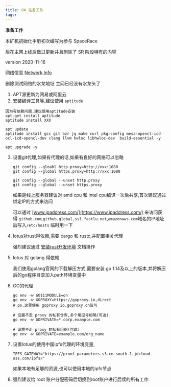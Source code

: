 ```yaml
---
title: 04_准备工作
tags: 
---
```


**准备工作**

本矿机初始化手册初次编写为参与 SpaceRace

后在主网上线后做过更新并且删除了 SR 阶段特有的内容

version 2020-11-16

网络信息 [Network Info](https://network.Filecoin.io)

删除测试网络的水龙地址 主网已经没有水龙头了

1. APT源更新为网易或阿里云
2. 安装编译工具等,建议使用 `aptitude`

```
因为有依赖问题,建议使用aptitude安装
apt-get install aptitude
aptitude install XXX

apt update
aptitude install gcc git bzr jq make curl pkg-config mesa-opencl-icd ocl-icd-opencl-dev clang llvm hwloc libhwloc-dev  build-essential -y

apt upgrade -y
```

3. 设置git代理,如果有代理的话,如果有良好的网络可以忽略
	
	```
	git config --gloabl http.proxy=http://xxx:1080
	git config --global https.proxy=http://xxx:1080
	
	git config --global --unset http.proxy
	git config --global --unset https.proxy
	```
	
	如果是线上服务器建议对 amd cpu 和 intel cpu编译一次后共享,首次建议通过绑定IP的方式来访问
	
	可以通过 [www.ipaddress.com/](https://www.ipaddress.com/) 来访问获得 `github.com`,`github.global.ssl.fastlu.net`,`amazonaws.com`域名的IP地址后写入`/etc/hosts`	临时用一下
	
4. lotus对rust得依赖,需要 cargo 和 rustc,并配置相关代理

	强烈建议通过 [安装rust开发环境](https://github.com/OliverRen/olili_blog/blob/master/服务器软件搭建帮助/安装rust开发环境.md) 文档操作

5. lotus 对 golang 得依赖

	我们使用golang官网的下载解压方式,需要安装 go 1.14及以上的版本,并将解压后的go程序目录加入path环境变量中

6. GO的代理

	```	shell
	go env -w GO111MODULE=on
	go env -w GOPROXY=https://goproxy.io,direct
	# ps.这里使用 goproxy.io,goproxy.cn皆可
		
	# 设置不走 proxy 的私有仓库,多个用逗号相隔(可选)
	go env -w GOPRIVATE=*.corp.example.com

	# 设置不走 proxy 的私有组织(可选)
	go env -w GOPRIVATE=example.com/org_name
	```	
7. 设置lotus的使用中国ipfs代理的环境变量,

	`IPFS_GATEWAY="https://proof-parameters.s3.cn-south-1.jdcloud-oss.com/ipfs/"`
	
	如果本地有足够的资源,也可以使用本地的ipfs节点
	
8. 强烈建议给 root 账户分配密码后切换到root账户进行后续的所有工作	